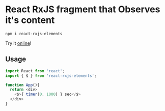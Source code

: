 # React RxJS fragment that Observes it's content

```
npm i react-rxjs-elements
```

Try it [online](https://stackblitz.com/edit/react-rxjs-elements?file=index.tsx)!

## Usage

```js
import React from 'react';
import { $ } from 'react-rxjs-elements';

function App(){
  return <div>
    <$>{ timer(0, 1000) } sec</$>
  </div>
}
```